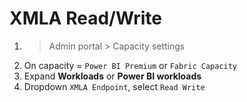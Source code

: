 # XMLA Read/Write
1. > Admin portal > Capacity settings
2. On capacity = `Power BI Premium` or `Fabric Capacity`
3. Expand **Workloads** or **Power BI workloads**
4. Dropdown `XMLA Endpoint`, select `Read Write`
